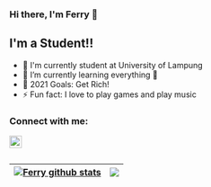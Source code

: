 ### Hi there, I'm Ferry 👋

## I'm a Student!!

- 🔭 I'm currently student at University of Lampung
- 🌱 I’m currently learning everything 🤣
- 🥅 2021 Goals: Get Rich!
- ⚡ Fun fact: I love to play games and play music

### Connect with me:

[<img align="left" alt="codeSTACKr | Instagram" width="22px" src="https://cdn.jsdelivr.net/npm/simple-icons@v3/icons/instagram.svg" />][instagram]

<br/>
<br/>


| <a href="https://github.com/FerryJr/github-readme-stats"><img align="center" src="https://github-readme-stats.vercel.app/api?username=FerryJr&show_icons=true&include_all_commits=true&theme=tokyonight&hide_border=true" alt="Ferry github stats" /></a> | <a href="https://github.com/FerryJr/github-readme-stats"><img align="center" src="https://github-readme-stats.vercel.app/api/top-langs/?username=FerryJr&layout=compact&theme=tokyonight&hide_border=true" /></a> |
| ------------- | ------------- |



[instagram]: https://www.instagram.com/ferryjr07/
